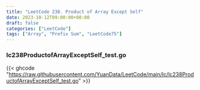 ```yaml
---
title: "LeetCode 238. Product of Array Except Self"
date: 2023-10-12T09:00:00+08:00
draft: false
categories: ["LeetCode"]
tags: ["Array", "Prefix Sum", "LeetCode75"]
---
```

### lc238ProductofArrayExceptSelf_test.go
{{< ghcode "https://raw.githubusercontent.com/YuanData/LeetCode/main/lc/lc238ProductofArrayExceptSelf_test.go" >}}